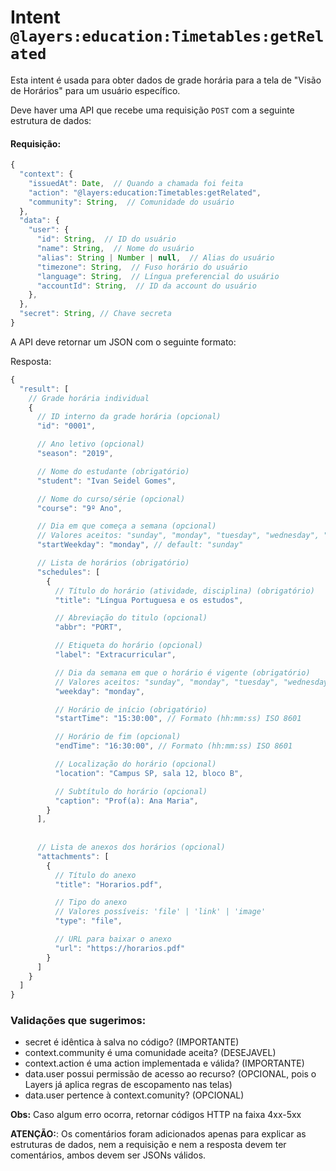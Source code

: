 # Intent `@layers:education:Timetables:getRelated`

Esta intent é usada para obter dados de grade horária para a tela de "Visão de Horários" para um usuário específico.

Deve haver uma API que recebe uma requisição `POST` com a seguinte estrutura de dados:

#### Requisição:

```js
{
  "context": {
    "issuedAt": Date,  // Quando a chamada foi feita
    "action": "@layers:education:Timetables:getRelated",
    "community": String,  // Comunidade do usuário
  },
  "data": {
    "user": {
      "id": String,  // ID do usuário
      "name": String,  // Nome do usuário
      "alias": String | Number | null,  // Alias do usuário
      "timezone": String,  // Fuso horário do usuário
      "language": String,  // Língua preferencial do usuário
      "accountId": String,  // ID da account do usuário
    },
  },
  "secret": String, // Chave secreta
}
```

A API deve retornar um JSON com o seguinte formato:

Resposta:
```js
{
  "result": [
    // Grade horária individual
    {
      // ID interno da grade horária (opcional)
      "id": "0001",

      // Ano letivo (opcional)
      "season": "2019",

      // Nome do estudante (obrigatório)
      "student": "Ivan Seidel Gomes",

      // Nome do curso/série (opcional)
      "course": "9º Ano",

      // Dia em que começa a semana (opcional)
      // Valores aceitos: "sunday", "monday", "tuesday", "wednesday", "thursday", "friday", "saturday"
      "startWeekday": "monday", // default: "sunday"

      // Lista de horários (obrigatório)
      "schedules": [
        {
          // Título do horário (atividade, disciplina) (obrigatório)
          "title": "Língua Portuguesa e os estudos",

          // Abreviação do titulo (opcional)
          "abbr": "PORT",

          // Etiqueta do horário (opcional)
          "label": "Extracurricular",

          // Dia da semana em que o horário é vigente (obrigatório)
          // Valores aceitos: "sunday", "monday", "tuesday", "wednesday", "thursday", "friday", "saturday"
          "weekday": "monday",

          // Horário de início (obrigatório)
          "startTime": "15:30:00", // Formato (hh:mm:ss) ISO 8601

          // Horário de fim (opcional)
          "endTime": "16:30:00", // Formato (hh:mm:ss) ISO 8601

          // Localização do horário (opcional)
          "location": "Campus SP, sala 12, bloco B",

          // Subtítulo do horário (opcional)
          "caption": "Prof(a): Ana Maria",
        }
      ],
      
      
      // Lista de anexos dos horários (opcional)
      "attachments": [
        {
          // Título do anexo
          "title": "Horarios.pdf",

          // Tipo do anexo
          // Valores possíveis: 'file' | 'link' | 'image'
          "type": "file",

          // URL para baixar o anexo
          "url": "https://horarios.pdf"
        }
      ]
    }
  ]
}
```


### Validações que sugerimos:
- secret é idêntica à salva no código? (IMPORTANTE)
- context.community é uma comunidade aceita? (DESEJAVEL)
- context.action é uma action implementada e válida? (IMPORTANTE)
- data.user possui permissão de acesso ao recurso? (OPCIONAL, pois o Layers já aplica regras de escopamento nas telas)
- data.user pertence à context.comunity? (OPCIONAL)

**Obs:** Caso algum erro ocorra, retornar códigos HTTP na faixa 4xx-5xx

**ATENÇÃO:**: Os comentários foram adicionados apenas para explicar as estruturas de dados, nem a requisição e nem a resposta devem ter comentários, ambos devem ser JSONs válidos.
